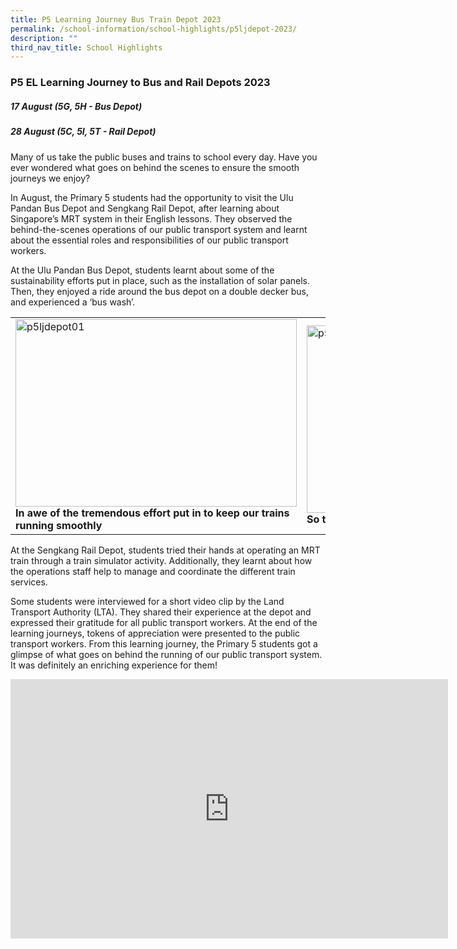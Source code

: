 ```yaml
---
title: P5 Learning Journey Bus Train Depot 2023
permalink: /school-information/school-highlights/p5ljdepot-2023/
description: ""
third_nav_title: School Highlights
---
```

### P5 EL Learning Journey to Bus and Rail Depots 2023

##### 17 August (5G, 5H - Bus Depot)
##### 28 August (5C, 5I, 5T - Rail Depot)

Many of us take the public buses and trains to school every day. Have you ever wondered what goes on behind the scenes to ensure the smooth journeys we enjoy?

In August, the Primary 5 students had the opportunity to visit the Ulu Pandan Bus Depot and Sengkang Rail Depot, after learning about Singapore’s MRT system in their English lessons. They observed the behind-the-scenes operations of our public transport system and learnt about the essential roles and responsibilities of our public transport workers. 

At the Ulu Pandan Bus Depot, students learnt about some of the sustainability efforts put in place, such as the installation of solar panels. Then, they enjoyed a ride around the bus depot on a double decker bus, and experienced a ‘bus wash’. 

<table>
<tbody><tr>
		<td><img alt="p5ljdepot01" src="/images/P5%20LJ%20Depot%202023/in%20awe%20of%20the%20tremendous%20effort%20put%20in%20to%20keep%20our%20trains%20running%20smoothly.jpg" style="width:450px;height:300px;"><b>In awe of the tremendous effort put in to keep our trains running smoothly</b></td>
		<td><img alt="p5ljdepot02" src="/images/P5%20LJ%20Depot%202023/so%20this%20is%20how%20you%20operate%20a%20train!.jpg" style="width:450px;height:300px;"><b>So this is how you operate a train!</b></td>
</tr></tbody></table>

At the Sengkang Rail Depot, students tried their hands at operating an MRT train through a train simulator activity. Additionally, they learnt about how the operations staff help to manage and coordinate the different train services. 

Some students were interviewed for a short video clip by the Land Transport Authority (LTA). They shared their experience at the depot and expressed their gratitude for all public transport workers. At the end of the learning journeys, tokens of appreciation were presented to the public transport workers.
From this learning journey, the Primary 5 students got a glimpse of what goes on behind the running of our public transport system. It was definitely an enriching experience for them! 

<center><iframe allowfullscreen="" allow="accelerometer; autoplay; clipboard-write; encrypted-media; gyroscope; picture-in-picture; web-share" frameborder="0" title="YouTube video player" src="https://www.youtube.com/embed/YVLDvo38J4M?si=hcsIj9MqU2VEJULx" height="415" width="700"></iframe></center>